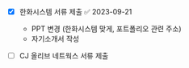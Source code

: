 - [x] 한화시스템 서류 제출 ✅ 2023-09-21
	* PPT 변경 (한화시스템 맞게, 포트폴리오 관련 주소)
	* 자기소개서 작성

- [ ] CJ 올리브 네트웍스 서류 제출


